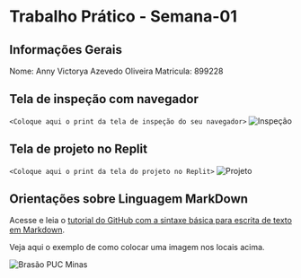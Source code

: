# Trabalho Prático - Semana-01

## Informações Gerais

Nome: Anny Victorya Azevedo Oliveira
Matricula: 899228

## Tela de inspeção com navegador

`<Coloque aqui o print da tela de inspeção do seu navegador>`
![Inspeção](imagens/p.png)

## Tela de projeto no Replit

`<Coloque aqui o print da tela do projeto no Replit>`
![Projeto](imagens/projeto.png)

## Orientações sobre Linguagem MarkDown

Acesse e leia o [tutorial do GitHub com a sintaxe básica para escrita de texto em Markdown](https://docs.github.com/pt/get-started/writing-on-github/getting-started-with-writing-and-formatting-on-github/basic-writing-and-formatting-syntax).

Veja aqui o exemplo de como colocar uma imagem nos locais acima. 

![Brasão PUC Minas](images/brasao_puc.png)
